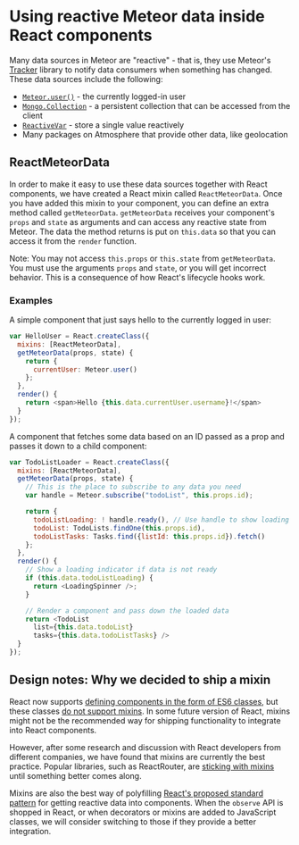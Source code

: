 <h1>Using reactive Meteor data inside React components</h1>

Many data sources in Meteor are "reactive" - that is, they use Meteor's [Tracker](https://www.meteor.com/tracker) library to notify data consumers when something has changed. These data sources include the following:

- [`Meteor.user()`](http://docs.meteor.com/#/full/meteor_user) - the currently logged-in user
- [`Mongo.Collection`](http://docs.meteor.com/#/full/collections) - a persistent collection that can be accessed from the client
- [`ReactiveVar`](http://docs.meteor.com/#/full/reactivevar_pkg) - store a single value reactively
- Many packages on Atmosphere that provide other data, like geolocation

## ReactMeteorData

In order to make it easy to use these data sources together with React components, we have created a React mixin called `ReactMeteorData`. Once you have added this mixin to your component, you can define an extra method called `getMeteorData`. `getMeteorData` receives your component's `props` and `state` as arguments and can access any reactive state from Meteor. The data the method returns is put on `this.data` so that you can access it from the `render` function.

Note:  You may not access `this.props` or `this.state` from `getMeteorData`.  You must use the arguments `props` and `state`, or you will get incorrect behavior.  This is a consequence of how React's lifecycle hooks work.

### Examples

A simple component that just says hello to the currently logged in user:

```js
var HelloUser = React.createClass({
  mixins: [ReactMeteorData],
  getMeteorData(props, state) {
    return {
      currentUser: Meteor.user()
    };
  },
  render() {
    return <span>Hello {this.data.currentUser.username}!</span>
  }
});
```

A component that fetches some data based on an ID passed as a prop and passes it down to a child component:

```js
var TodoListLoader = React.createClass({
  mixins: [ReactMeteorData],
  getMeteorData(props, state) {
    // This is the place to subscribe to any data you need
    var handle = Meteor.subscribe("todoList", this.props.id);

    return {
      todoListLoading: ! handle.ready(), // Use handle to show loading state
      todoList: TodoLists.findOne(this.props.id),
      todoListTasks: Tasks.find({listId: this.props.id}).fetch()
    };
  },
  render() {
    // Show a loading indicator if data is not ready
    if (this.data.todoListLoading) {
      return <LoadingSpinner />;
    }

    // Render a component and pass down the loaded data
    return <TodoList
      list={this.data.todoList}
      tasks={this.data.todoListTasks} />
  }
});
```

## Design notes: Why we decided to ship a mixin

React now supports [defining components in the form of ES6 classes](https://facebook.github.io/react/docs/reusable-components.html#es6-classes), but these classes [do not support mixins](https://facebook.github.io/react/docs/reusable-components.html#no-mixins). In some future version of React, mixins might not be the recommended way for shipping functionality to integrate into React components.

However, after some research and discussion with React developers from different companies, we have found that mixins are currently the best practice. Popular libraries, such as ReactRouter, are [sticking with mixins](https://github.com/rackt/react-router/blob/master/UPGRADE_GUIDE.md#0132---0133) until something better comes along.

Mixins are also the best way of polyfilling [React's proposed standard pattern](https://github.com/facebook/react/issues/3398) for getting reactive data into components. When the `observe` API is shopped in React, or when decorators or mixins are added to JavaScript classes, we will consider switching to those if they provide a better integration.

